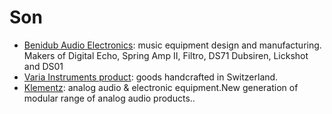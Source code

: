 # Son

* [Benidub Audio Electronics](https://benidub.com): music equipment design and manufacturing. Makers of Digital Echo, Spring Amp II, Filtro, DS71 Dubsiren, Lickshot and DS01
* [Varia Instruments product](https://www.varia-instruments.com/): goods handcrafted in Switzerland.
* [Klementz](https://www.klementz.fr/): analog audio & electronic equipment.New generation of modular range of analog audio products..

